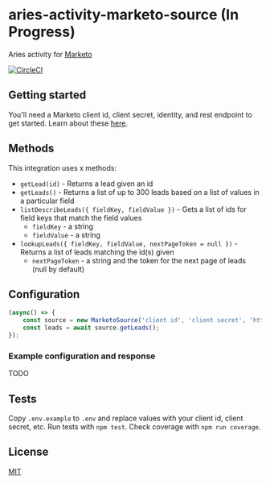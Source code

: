 # aries-activity-marketo-source (In Progress)
Aries activity for [Marketo](https://developers.marketo.com/)

[![CircleCI](https://circleci.com/gh/aries-data/aries-activity-marketo-source.svg?style=svg)](https://circleci.com/gh/aries-data/aries-activity-marketo-source)

## Getting started

You'll need a Marketo client id, client secret, identity, and rest endpoint to get started. Learn about these [here](http://developers.marketo.com/rest-api/authentication/).

## Methods

This integration uses x methods:

- `getLead(id)` - Returns a lead given an id
- `getLeads()` - Returns a list of up to 300 leads based on a list of values in a particular field
- `listDescribeLeads({ fieldKey, fieldValue })` - Gets a list of ids for field keys that match the field values
    - `fieldKey` - a string
    - `fieldValue` - a string
- `lookupLeads({ fieldKey, fieldValue, nextPageToken = null })` - Returns a list of leads matching the id(s) given
    - `nextPageToken` - a string and the token for the next page of leads (null by default)

## Configuration

```js
(async() => {
    const source = new MarketoSource('client id', 'client secret', 'https://example.mktorest.com/rest', 'https://example.mktorest.com/identity');
    const leads = await source.getLeads();
});
```

### Example configuration and response

TODO

## Tests

Copy `.env.example` to `.env` and replace values with your client id, client secret, etc. Run tests with `npm test`. Check coverage with `npm run coverage`.

## License

[MIT](LICENSE)
